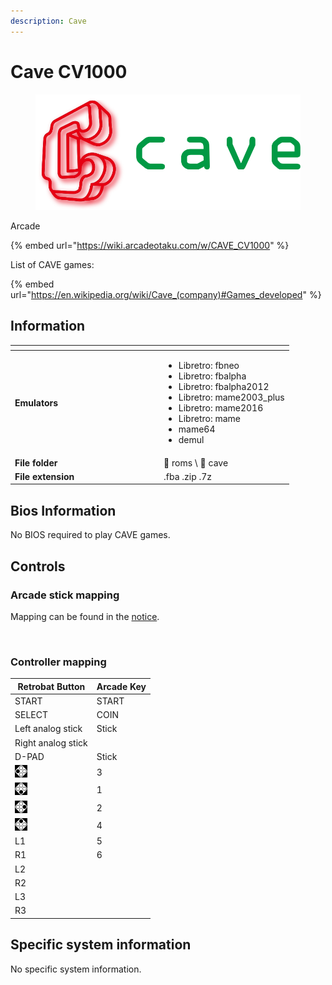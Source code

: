 ```yaml
---
description: Cave
---
```


# Cave CV1000

<div align="left">

<figure><img src="https://raw.githubusercontent.com/fabricecaruso/es-theme-carbon/52ff37c9e265587d006945a2ba695b5a962b3a3d/art/logos/cave.svg" alt=""><figcaption></figcaption></figure>

</div>

Arcade

{% embed url="https://wiki.arcadeotaku.com/w/CAVE_CV1000" %}

List of CAVE games:

{% embed url="https://en.wikipedia.org/wiki/Cave_(company)#Games_developed" %}

## Information

<table data-header-hidden><thead><tr><th width="224"></th><th></th></tr></thead><tbody><tr><td><strong>Emulators</strong></td><td><ul><li>Libretro: fbneo</li><li>Libretro: fbalpha</li><li>Libretro: fbalpha2012</li><li>Libretro: mame2003_plus</li><li>Libretro: mame2016</li><li>Libretro: mame</li><li>mame64</li><li>demul</li></ul></td></tr><tr><td><strong>File folder</strong></td><td><span data-gb-custom-inline data-tag="emoji" data-code="1f4c2">📂</span> roms \ <span data-gb-custom-inline data-tag="emoji" data-code="1f4c2">📂</span> cave</td></tr><tr><td><strong>File extension</strong></td><td>.fba .zip .7z</td></tr></tbody></table>

## Bios Information

No BIOS required to play CAVE games.

## Controls

### Arcade stick mapping

Mapping can be found in the [notice](http://retrobat.ovh/notice/notice.pdf).

<div align="left">

<figure><img src="https://i.imgur.com/kXBcdsB.png" alt=""><figcaption></figcaption></figure>

</div>

### Controller mapping

| Retrobat Button                                | Arcade Key |
| ---------------------------------------------- | ---------- |
| START                                          | START      |
| SELECT                                         | COIN       |
| Left analog stick                              | Stick      |
| Right analog stick                             |            |
| D-PAD                                          | Stick      |
| ![](<../../../.gitbook/assets/image (45).png>) | 3          |
| ![](<../../../.gitbook/assets/image (27).png>) | 1          |
| ![](<../../../.gitbook/assets/image (13).png>) | 2          |
| ![](<../../../.gitbook/assets/image (47).png>) | 4          |
| L1                                             | 5          |
| R1                                             | 6          |
| L2                                             |            |
| R2                                             |            |
| L3                                             |            |
| R3                                             |            |

## Specific system information

No specific system information.
